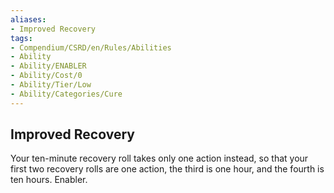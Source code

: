 ```yaml
---
aliases:
- Improved Recovery
tags:
- Compendium/CSRD/en/Rules/Abilities
- Ability
- Ability/ENABLER
- Ability/Cost/0
- Ability/Tier/Low
- Ability/Categories/Cure
---
```


  
## Improved Recovery  
Your ten-minute recovery roll takes only one action instead, so that your first two recovery rolls are one action, the third is one hour, and the fourth is ten hours. Enabler.